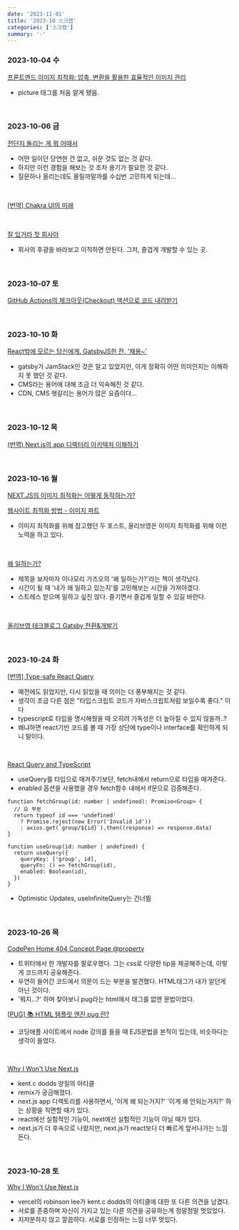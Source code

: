 ```yaml
---
date: '2023-11-01'
title: '2023-10 스크랩'
categories: ['스크랩']
summary: '-'
---
```


### 2023-10-04 수

[프론트엔드 이미지 최적화: 압축, 변환을 활용한 효율적인 이미지 관리](https://tooo1.tistory.com/610)

- picture 태그를 처음 알게 됐음.

<br>

### 2023-10-06 금

[전단지 돌리는 게 뭐 어때서](https://jeho.page/essay/2023/10/06/acquisition-is-hard.html)

- 어떤 일이던 당연한 건 없고, 쉬운 것도 없는 것 같다.
- 하지만 이런 경험을 해보는 것 조차 용기가 필요한 것 같다.
- 질문하나 올리는데도 올릴까말까를 수십번 고민하게 되는데...

<br>

[[번역] Chakra UI의 미래](https://velog.io/@ojj1123/the-future-of-chakra-ui)

<br>

[잘 있거라 첫 회사야](https://hanameee.github.io/posts/bye_bye_ex_company)

- 회사의 후광을 바라보고 이직하면 안된다. 그저, 즐겁게 개발할 수 있는 곳.

<br>

### 2023-10-07 토

[GitHub Actions의 체크아웃(Checkout) 액션으로 코드 내려받기](https://www.daleseo.com/github-actions-checkout/)

<br>

### 2023-10-10 화

[React밖에 모르는 당신에게. GatsbyJS한 잔, '채용~'](https://blog.banksalad.com/tech/build-a-website-with-gatsby/)

- gatsby가 JamStack인 것은 알고 있었지만, 이게 정확히 어떤 의미인지는 이해하지 못 했던 것 같다.
- CMS라는 용어에 대해 조금 더 익숙해진 것 같다.
- CDN, CMS 헷갈리는 용어가 많은 요즘이다...

<br>

### 2023-10-12 목

[(번역) Next.js의 app 디렉터리 아키텍처 이해하기](https://junghan92.medium.com/%EB%B2%88%EC%97%AD-next-js%EC%9D%98-app-%EB%94%94%EB%A0%89%ED%84%B0%EB%A6%AC-%EC%95%84%ED%82%A4%ED%85%8D%EC%B2%98-%EC%9D%B4%ED%95%B4%ED%95%98%EA%B8%B0-28672980d765)

<br>

### 2023-10-16 월

[NEXT.JS의 이미지 최적화는 어떻게 동작하는가?](https://oliveyoung.tech/blog/2023-06-09/nextjs-image-optimization/)

[웹사이트 최적화 방법 - 이미지 파트](https://oliveyoung.tech/blog/2021-11-22/How-to-Improve-Web-Performance-with-Image-Optimization/)

- 이미지 최적화를 위해 참고했던 두 포스트, 올리브영은 이미지 최적화를 위해 이런 노력을 하고 있다.

<br>

[왜 일하는가?](https://brunch.co.kr/@javajigi/43)

- 제목을 보자마자 이나모리 가즈오의 '왜 일하는가?'라는 책이 생각났다.
- 시간이 될 때 '내가 왜 일하고 있는지'를 고민해보는 시간을 가져야겠다.
- 스트레스 받으며 일하고 싶진 않다. 즐기면서 즐겁게 일할 수 있길 바란다.

<br>

[올리브영 테크블로그 Gatsby 전환&개발기](https://oliveyoung.tech/blog/2022-07-04/How-to-Develop-And-Migration-Blog-With-Gatsby/)

<br>

### 2023-10-24 화

[[번역] Type-safe React Query](https://velog.io/@cnsrn1874/%EB%B2%88%EC%97%AD-Type-safe-React-Query)

- 예전에도 읽었지만, 다시 읽었을 때 의미는 더 풍부해지는 것 같다.
- 생각이 조금 다른 점은 "타입스크립트 코드가 자바스크립트처럼 보일수록 좋다." 이다
- typescript로 타입을 명시해줬을 때 오히려 가독성은 더 높아질 수 있지 않을까..?
- 왜냐하면 react기반 코드를 볼 때 가장 상단에 type이나 interface를 확인하게 되니 말이다.

<br>

[React Query and TypeScript](https://tkdodo.eu/blog/react-query-and-type-script)

- useQuery를 타입으로 매겨주기보단, fetch내에서 return으로 타입을 매겨준다.
- enabled 옵션을 사용했을 경우 fetch함수 내에서 if문으로 검증해준다.

```TSX
function fetchGroup(id: number | undefined): Promise<Group> {
  // 요 부분
  return typeof id === 'undefined'
    ? Promise.reject(new Error('Invalid id'))
    : axios.get(`group/${id}`).then((response) => response.data)
}

function useGroup(id: number | undefined) {
  return useQuery({
    queryKey: ['group', id],
    queryFn: () => fetchGroup(id),
    enabled: Boolean(id),
  })
}
```

- Optimistic Updates, useInfiniteQuery는 건너뜀

<br>

### 2023-10-26 목

[CodePen Home 404 Concept Page @property](https://codepen.io/jh3y/pen/MWbvzKb)

- 트위터에서 한 개발자를 팔로우했다. 그는 css로 다양한 tip을 제공해주는데, 이렇게 코드까지 공유해준다.
- 우연히 들어간 코드에서 의문이 드는 부분을 발견했다. HTML태그가 내가 알던게 아닌 것이다.
- '뭐지...?' 하며 찾아보니 pug라는 html에서 태그를 없앤 문법이었다.

[[PUG] 📚 HTML 템플릿 엔진 pug 란?](https://inpa.tistory.com/entry/PUG-%F0%9F%93%9A-%ED%85%9C%ED%94%8C%EB%A6%BF-%EC%97%94%EC%A7%84-html)

- 코딩애플 사이트에서 node 강의를 들을 때 EJS문법을 본적이 있는데, 비슷하다는 생각이 들었다.

<br>

[Why I Won't Use Next.js](https://www.epicweb.dev/why-i-wont-use-nextjs)

- kent.c dodds 양질의 아티클
- remix가 궁금해졌다.
- next.js app 디렉토리를 사용하면서, '이게 왜 되는거지?' '이게 왜 안되는거지?' 하는 상황을 직면할 때가 있다.
- react에선 실험적인 기능이, next에선 실험적인 기능이 아닐 때가 있다.
- next.js가 더 후속으로 나왔지만, next.js가 react보다 더 빠르게 앞서나가는 느낌든다.

<br>

### 2023-10-28 토

[Why I Won't Use Next.js](https://x.com/leeerob/status/1718023238238781826?s=20)

- vercel의 robinson lee가 kent.c dodds의 아티클에 대한 또 다른 의견을 남겼다.
- 서로를 존중하며 자신이 가지고 있는 다른 의견을 공유하는게 정말정말 멋있었다.
- 지저분하지 않고 깔끔하다. 서로를 인정하는 느낌 너무 멋있다.
